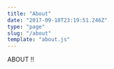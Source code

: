 ```yaml
---
title: "About"
date: "2017-09-18T23:19:51.246Z"
type: "page"
slug: "/about"
template: "about.js"
---
```

ABOUT !!
